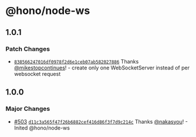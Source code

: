 # @hono/node-ws

## 1.0.1

### Patch Changes

- [`838566247016df0978f2d6e1ceb07ab582027886`](https://github.com/honojs/middleware/commit/838566247016df0978f2d6e1ceb07ab582027886) Thanks [@mikestopcontinues](https://github.com/mikestopcontinues)! - create only one WebSocketServer instead of per websocket request

## 1.0.0

### Major Changes

- [#503](https://github.com/honojs/middleware/pull/503) [`d11c3a565f47f26b6882cef416d86f3f7d9c214c`](https://github.com/honojs/middleware/commit/d11c3a565f47f26b6882cef416d86f3f7d9c214c) Thanks [@nakasyou](https://github.com/nakasyou)! - Inited @hono/node-ws
